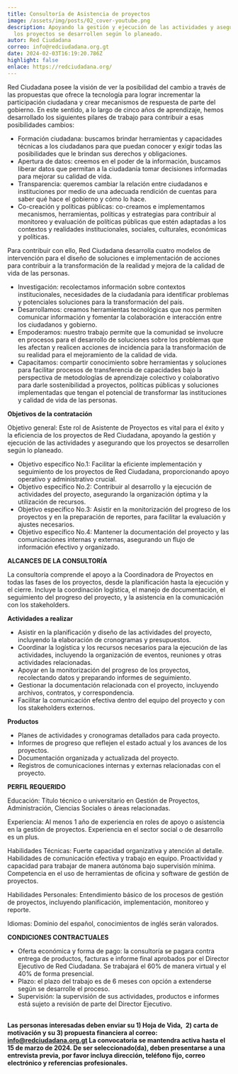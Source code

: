 ```yaml
---
title: Consultoría de Asistencia de proyectos
image: /assets/img/posts/02_cover-youtube.png
description: Apoyando la gestión y ejecución de las actividades y asegurando que
  los proyectos se desarrollen según lo planeado.
autor: Red Ciudadana
correo: info@redciudadana.org.gt
date: 2024-02-03T16:19:20.786Z
highlight: false
enlace: https://redciudadana.org/
---
```

Red Ciudadana posee la visión de ver la posibilidad del cambio a través de las propuestas que ofrece la tecnología para lograr incrementar la participación ciudadana y crear mecanismos de respuesta de parte del gobierno. En este sentido, a lo largo de cinco años de aprendizaje, hemos desarrollado los siguientes pilares de trabajo para contribuir a esas posibilidades cambios: 

* Formación ciudadana: buscamos brindar herramientas y capacidades técnicas a los ciudadanos para que puedan conocer y exigir todas las posibilidades que le brindan sus derechos y obligaciones. 
* Apertura de datos: creemos en el poder de la información, buscamos liberar datos que permitan a la ciudadanía tomar decisiones informadas para mejorar su calidad de vida. 
* Transparencia: queremos cambiar la relación entre ciudadanos e instituciones por medio de una adecuada rendición de cuentas para saber qué hace el gobierno y cómo lo hace. 
* Co-creación y políticas públicas: co-creamos e implementamos mecanismos, herramientas, políticas y estrategias para contribuir al monitoreo y evaluación de políticas públicas que estén adaptadas a los contextos y realidades institucionales, sociales, culturales, económicas y políticas.

Para contribuir con ello, Red Ciudadana desarrolla cuatro modelos de intervención para el diseño de soluciones e implementación de acciones para contribuir a la transformación de la realidad y mejora de la calidad de vida de las personas.  

* Investigación: recolectamos información sobre contextos institucionales, necesidades de la ciudadanía para identificar problemas y potenciales soluciones para la transformación del país. 
* Desarrollamos: creamos herramientas tecnológicas que nos permiten comunicar información y fomentar la colaboración e interacción entre los ciudadanos y gobierno. 
* Empoderamos: nuestro trabajo permite que la comunidad se involucre en procesos para el desarrollo de soluciones sobre los problemas que les afectan y realicen acciones de incidencia para la transformación de su realidad para el mejoramiento de la calidad de vida. 
* Capacitamos: compartir conocimiento sobre herramientas y soluciones para facilitar procesos de transferencia de capacidades bajo la perspectiva de metodologías de aprendizaje colectivo y colaborativo para darle sostenibilidad a proyectos, políticas públicas y soluciones implementadas que tengan el potencial de transformar las instituciones y calidad de vida de las personas.

**Objetivos de la contratación**

Objetivo general: Este rol de Asistente de Proyectos es vital para el éxito y la eficiencia de los proyectos de Red Ciudadana, apoyando la gestión y ejecución de las actividades y asegurando que los proyectos se desarrollen según lo planeado.

* Objetivo específico No.1: Facilitar la eficiente implementación y seguimiento de los proyectos de Red Ciudadana, proporcionando apoyo operativo y administrativo crucial.
* Objetivo específico No.2: Contribuir al desarrollo y la ejecución de actividades del proyecto, asegurando la organización óptima y la utilización de recursos.
* Objetivo específico No.3: Asistir en la monitorización del progreso de los proyectos y en la preparación de reportes, para facilitar la evaluación y ajustes necesarios.
* Objetivo específico No.4: Mantener la documentación del proyecto y las comunicaciones internas y externas, asegurando un flujo de información efectivo y organizado.

**ALCANCES DE LA CONSULTORÍA**

La consultoría comprende el apoyo a la Coordinadora de Proyectos en todas las fases de los proyectos, desde la planificación hasta la ejecución y el cierre. Incluye la coordinación logística, el manejo de documentación, el seguimiento del progreso del proyecto, y la asistencia en la comunicación con los stakeholders.

**Actividades a realizar**

* Asistir en la planificación y diseño de las actividades del proyecto, incluyendo la elaboración de cronogramas y presupuestos.
* Coordinar la logística y los recursos necesarios para la ejecución de las actividades, incluyendo la organización de eventos, reuniones y otras actividades relacionadas.
* Apoyar en la monitorización del progreso de los proyectos, recolectando datos y preparando informes de seguimiento.
* Gestionar la documentación relacionada con el proyecto, incluyendo archivos, contratos, y correspondencia.
* Facilitar la comunicación efectiva dentro del equipo del proyecto y con los stakeholders externos.

**Productos**

* Planes de actividades y cronogramas detallados para cada proyecto.
* Informes de progreso que reflejen el estado actual y los avances de los proyectos.
* Documentación organizada y actualizada del proyecto.
* Registros de comunicaciones internas y externas relacionadas con el proyecto.



**PERFIL REQUERIDO**

Educación: Título técnico o universitario en Gestión de Proyectos, Administración, Ciencias Sociales o áreas relacionadas.

Experiencia: Al menos 1 año de experiencia en roles de apoyo o asistencia en la gestión de proyectos. Experiencia en el sector social o de desarrollo es un plus.

Habilidades Técnicas: Fuerte capacidad organizativa y atención al detalle. Habilidades de comunicación efectiva y trabajo en equipo. Proactividad y capacidad para trabajar de manera autónoma bajo supervisión mínima. Competencia en el uso de herramientas de oficina y software de gestión de proyectos.

Habilidades Personales: Entendimiento básico de los procesos de gestión de proyectos, incluyendo planificación, implementación, monitoreo y reporte.

Idiomas: Dominio del español, conocimientos de inglés serán valorados.

**CONDICIONES CONTRACTUALES**

* Oferta económica y forma de pago: la consultoría se pagara contra entrega de productos, facturas e informe final aprobados por el Director Ejecutivo de Red Ciudadana. Se trabajará el 60% de manera virtual y el 40% de forma presencial. 
* Plazo: el plazo del trabajo es de 6 meses con opción a extenderse según se desarrolle el proceso.
* Supervisión: la supervisión de sus actividades, productos e informes está sujeto a revisión de parte del Director Ejecutivo.  

**\
Las personas interesadas deben enviar su 1) Hoja de Vida,  2) carta de motivación y su 3) propuesta financiera al correo: info@redciudadana.org.gt La convocatoria se mantendra activa hasta el 15 de marzo de 2024. De ser seleccionado(da), deben presentarse a una entrevista previa, por favor incluya dirección, teléfono fijo, correo electrónico y referencias profesionales.**